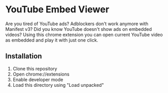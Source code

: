 # YouTube Embed Viewer

Are you tired of YouTube ads? Adblockers don't work anymore with Manifest v3?
Did you know YouTube doesn't show ads on embedded videos?
Using this chrome extension you can open current YouTube video
as embedded and play it with just one click.


## Installation

1. Clone this repository
2. Open chrome://extensions
3. Enable developer mode
4. Load this directory using "Load unpacked"
